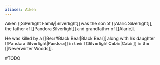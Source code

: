 ```yaml
---
aliases: Aiken
---
```

Aiken [[Silverlight Family|Silverlight]] was the son of [[Alaric Silverlight]], the father of [[Pandora Silverlight]] and grandfather of [[Alaric]].

He was killed by a [[Bear#Black Bear|Black Bear]] along with his daughter [[Pandora Silverlight|Pandora]] in their [[Silverlight Cabin|Cabin]] in the [[Neverwinter Woods]].

#TODO